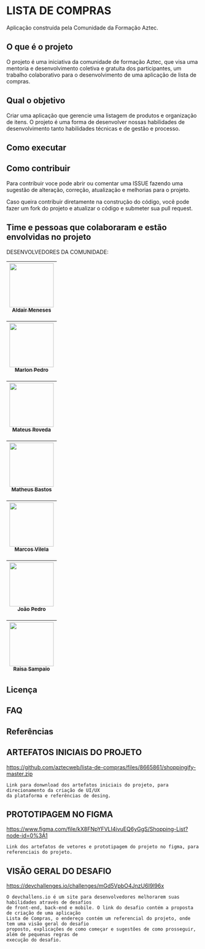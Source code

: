 # LISTA DE COMPRAS

Aplicação construída pela Comunidade da Formação Aztec.

## O que é o projeto

O projeto é uma iniciativa da comunidade de formação Aztec, que visa uma mentoria e desenvolvimento coletiva e gratuita dos participantes,
um trabalho colaborativo para o desenvolvimento de uma aplicação de lista de compras.


## Qual o objetivo

Criar uma aplicação que gerencie uma listagem de produtos e organização de itens. O projeto é uma forma de desenvolver nossas
habilidades de desenvolvimento tanto habilidades técnicas e de gestão e processo.


## Como executar


## Como contribuir

Para contribuir voce pode abrir ou comentar uma ISSUE fazendo uma sugestão de alteração, correção, atualização e melhorias para o projeto.

Caso queira contribuir diretamente na construção do código, você pode fazer um fork do projeto e atualizar o código e submeter sua pull request.

## Time e pessoas que colaboraram e estão envolvidas no projeto

DESENVOLVEDORES DA COMUNIDADE:

[<img src="https://avatars.githubusercontent.com/u/81881279?v=4" width=115 > <br> <sub> Aldair Meneses </sub>](https://github.com/aldair-meneses) |
| :-------: |

[<img src="https://avatars.githubusercontent.com/u/88408608?v=4" width=115 > <br> <sub> Marlon Pedro </sub>](https://github.com/marlonpedro) |
| :-------: |

[<img src="https://avatars.githubusercontent.com/u/22747307?v=4" width=115 > <br> <sub> Mateus Roveda </sub>](https://github.com/mateusrovedaa) |
| :-------: |

[<img src="https://avatars.githubusercontent.com/u/6350505?v=4" width=115 > <br> <sub> Matheus Bastos </sub>](https://github.com/mblithium) |
| :-------: |

[<img src="https://avatars.githubusercontent.com/u/87045821?v=4" width=115 > <br> <sub> Marcos Vilela </sub>](https://github.com/marcosvile) |
| :------: |

[<img src="https://avatars.githubusercontent.com/u/87131266?v=4" width=115 > <br> <sub> João Pedro </sub>](https://github.com/JoaoPedro-Sampaio) |
| :------: |

[<img src="https://avatars.githubusercontent.com/u/105328695?v=4" width=115 > <br> <sub> Raisa Sampaio </sub>](https://github.com/RaisaSampaio) |
| :------: |

## Licença


## FAQ


## Referências

## ARTEFATOS INICIAIS DO PROJETO

https://github.com/aztecweb/lista-de-compras/files/8665861/shoppingify-master.zip

    Link para donwnload dos artefatos iniciais do projeto, para direcionamento da criação de UI/UX
    da plataforma e referências de desing.
        
## PROTOTIPAGEM NO FIGMA
 
https://www.figma.com/file/kX8FNpYFVLI4ivuEQ6yGgS/Shopping-List?node-id=0%3A1

        
    Link dos artefatos de vetores e prototipagem do projeto no figma, para referenciais do projeto.

## VISÃO GERAL DO DESAFIO

https://devchallenges.io/challenges/mGd5VpbO4JnzU6I9l96x

    O devchallens.io é um site para desenvolvedores melhorarem suas habilidades através de desafios
    de front-end, back-end e mobile. O link do desafio contém a proposta de criação de uma aplicação
    Lista de Compras, o endereço contém um referencial do projeto, onde tem uma visão geral do desafio
    proposto, explicações de como começar e sugestões de como prosseguir, além de pequenas regras de 
    execução do desafio. 